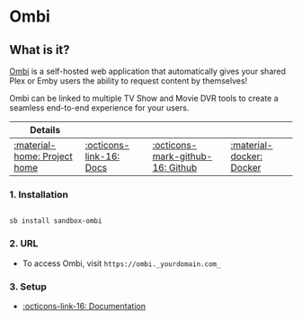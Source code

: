 # Ombi

## What is it?

[Ombi](https://ombi.io/) is a self-hosted web application that automatically gives your shared Plex or Emby users the ability to request content by themselves!

Ombi can be linked to multiple TV Show and Movie DVR tools to create a seamless end-to-end experience for your users.

| Details     |             |             |             |
|-------------|-------------|-------------|-------------|
| [:material-home: Project home ](https://ombi.io/) | [:octicons-link-16: Docs](https://docs.ombi.app/guides/installation/) | [:octicons-mark-github-16: Github](https://github.com/Ombi-app/Ombi) | [:material-docker: Docker ](https://hub.docker.com/r/hotio/ombi)|

### 1. Installation

``` shell

sb install sandbox-ombi

```

### 2. URL

- To access Ombi, visit `https://ombi._yourdomain.com_`

### 3. Setup

- [:octicons-link-16: Documentation](https://docs.ombi.app/guides/installation/)

